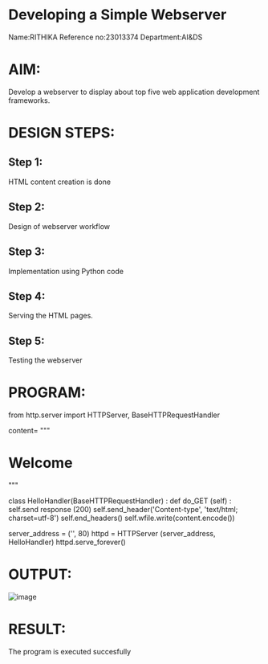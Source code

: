 # Developing a Simple Webserver
Name:RITHIKA 
Reference no:23013374
Department:AI&DS

# AIM:

Develop a webserver to display about top five web application development frameworks.

# DESIGN STEPS:

## Step 1:

HTML content creation is done

## Step 2:

Design of webserver workflow

## Step 3:

Implementation using Python code

## Step 4:

Serving the HTML pages.

## Step 5:

Testing the webserver
# PROGRAM:
from http.server import HTTPServer, BaseHTTPRequestHandler

content= """
<html>
<head>
</head>
<body>
<h1>Welcome</h1>
</body>
</html>
"""

class HelloHandler(BaseHTTPRequestHandler) :
    def do_GET (self) :
        self.send response (200)
        self.send_header('Content-type', 'text/html; charset=utf-8')
        self.end_headers()
        self.wfile.write(content.encode())


server_address = ('', 80)
httpd = HTTPServer (server_address, HelloHandler)
httpd.serve_forever()

# OUTPUT:
![image](/images/webserver1.png)
# RESULT:

The program is executed succesfully
